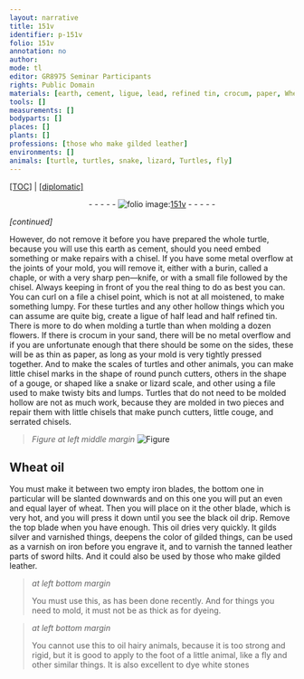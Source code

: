 ```yaml
---
layout: narrative
title: 151v
identifier: p-151v
folio: 151v
annotation: no
author:
mode: tl
editor: GR8975 Seminar Participants
rights: Public Domain
materials: [earth, cement, ligue, lead, refined tin, crocum, paper, Wheat oil, iron, wheat, oil, silver, varnish, leather]
tools: []
measurements: []
bodyparts: []
places: []
plants: []
professions: [those who make gilded leather]
environments: []
animals: [turtle, turtles, snake, lizard, Turtles, fly]
---
```


<p><a href="{{ site.baseurl }}/translation/">[TOC]</a> | <a href="{{ site.baseurl }}/texts/p-151v_tc/" target="_blank">[diplomatic]</a></p><div class="folio" align="center">- - - - - <a href="http://gallica.bnf.fr/ark:/12148/btv1b10500001g/f308.image" target="_blank"><img src="https://cu-mkp.github.io/2017-workshop-edition/assets/photo-icon.png" alt="folio image: " style="display:inline-block; margin-bottom:-3px;"/>151v</a> - - - - - </div>  
 
*[continued]*
  
However, do not remove it before you have prepared the whole <span class="al">turtle</span>, because you will use this <span class="m">earth</span> as <span class="m">cement</span>, should you need embed something or make repairs with a chisel. If you have some metal overflow at the joints of your mold, you will remove it, either with a burin, called a chaple, or with a very sharp pen—knife, or with a small file followed by the chisel. Always keeping in front of you the real thing to do as best you can. You can curl on a file a chisel point, which is not at all moistened, to make something lumpy. For these <span class="al">turtles</span> and any other hollow things which you can assume are quite big, create a <span class="m">ligue</span> of half <span class="m">lead</span> and half <span class="m">refined tin</span>. There is more to do when molding a <span class="al">turtle</span> than when molding a dozen flowers. If there is <span class="m">crocum</span> in your sand, there will be no metal overflow and if you are unfortunate enough that there should be some on the sides, these will be as thin as <span class="m">paper</span>, as long as your mold is very tightly pressed together. And to make the scales of <span class="al">turtles</span> and other animals, you can make little chisel marks in the shape of round punch cutters, others in the shape of a gouge, or shaped like a <span class="al">snake</span> or <span class="al">lizard</span> scale, and other using a file used to make twisty bits and lumps. <span class="al">Turtles</span> that do not need to be molded hollow are not as much work, because they are molded in two pieces and repair them with little chisels <span class="sup">that make</span> punch cutters, little couge, and serrated chisels. 
> *Figure*
> *at left middle margin*
> <a href="https://drive.google.com/open?id=0B9-oNrvWdlO5bk1US2QxRTVwa2s" target="_blank"><img src="https://cu-mkp.github.io/GR8975-edition/assets/photo-icon.png" alt="Figure" style="display:inline-block; margin-bottom:-3px;"/></a>
 
 
 
  

## <span class="m">Wheat oil</span>

 
You must make it between two empty <span class="m">iron</span> blades, the bottom one in particular will be slanted downwards and on this one you will put an even and equal <span class="sup">layer</span> of <span class="m">wheat</span>. Then you will place on it the other <span class="sup">blade</span>, which is very hot, and you will press it down until you see the black <span class="m">oil</span> drip. Remove the top blade when you have enough. This <span class="m">oil</span> dries very quickly. It gilds <span class="m">silver</span> and varnished things, deepens the color of gilded things, <span class="sup">can be used</span> as a <span class="m">varnish</span> on <span class="m">iron</span> before you engrave it, and to varnish the tanned <span class="sup"><span class="m">leather</span> parts</span> of sword hilts. And it could also be used by <span class="pro">those who make gilded <span class="m">leather</span></span>.
 
> *at left bottom margin*
> 
> 
> You must use this, as has been done recently. And for things you need to mold, it must not be as thick as for dyeing. 
 
> *at left bottom margin*
> 
> 
> You cannot use this to oil hairy animals, because it is too strong and rigid, but it is good to apply to the foot of a little animal, like a <span class="al">fly</span> and other similar things. It is also excellent to dye white stones <span class="ill"></span>

